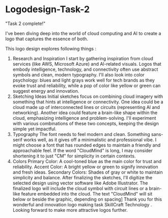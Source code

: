 # Logodesign-Task-2

"Task 2 complete!"

I've been diving deep into the world of cloud computing and AI to create a logo that captures the essence of both. 

This  logo design explores following things : 
1. Research and Inspiration
I start by gathering inspiration from cloud services (like AWS, Microsoft Azure) and Al-related visuals. Logos that embody intelligence, technology, and connectivity often use abstract symbols and clean, modern typography.
I'll also look into color psychology: blues and light grays work well for tech brands as they evoke trust and reliability, while a pop of color like yellow or green can suggest energy and innovation.
2. Sketching Ideas
Initial sketches focus on combining cloud imagery with something that hints at intelligence or connectivity.
One idea could be a cloud made up of interconnected lines or circuits (representing Al and networking).
Another idea could feature a brain-like shape within the cloud, emphasizing intelligence and problem-solving.
I'll experiment with various combinations of these two concepts, keeping the design simple yet impactful.
3. Typography
The font needs to feel modern and clean. Something sans-serif works well, as it gives off a minimalistic and professional vibe.
I might choose a font that has rounded edges to maintain a friendly and approachable feel. If the word
"CloudMind" is long, I may consider shortening it to just "CM" for simplicity in certain contexts.
4. Colors
Primary Color: A cool-toned blue as the main color for trust and reliability.
Accent Color: A bright yellow or green to signify innovation and fresh ideas.
Secondary Colors: Shades of gray or white to maintain simplicity and balance.
After finalizing the sketches, l'll digitize the selected design using vector software like Adobe Illustrator.
The finalized logo will include the cloud symbol with circuit lines or a brain-like feature embedded into the cloud.
The text "CloudMind" will sit below or beside the graphic, depending on spacing]
Thank you for this wonderful and innovation logo making task 
SkillCraft Technology .
Looking forward to make more attractive logos further.
